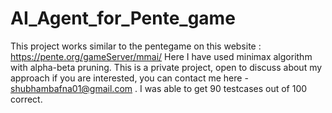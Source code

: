 # AI_Agent_for_Pente_game
This project works similar to the pentegame on this website : https://pente.org/gameServer/mmai/
Here I have used minimax algorithm with alpha-beta pruning.
This is a private project, open to discuss about my approach if you are interested, you can contact me here - shubhambafna01@gmail.com . I was able to get 90 testcases out of 100 correct. 
